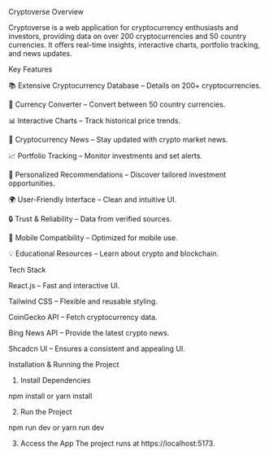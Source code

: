 Cryptoverse Overview

Cryptoverse is a web application for cryptocurrency enthusiasts and investors, providing data on over 200 cryptocurrencies and 50 country currencies. It offers real-time insights, interactive charts, portfolio tracking, and news updates.

Key Features

📚 Extensive Cryptocurrency Database – Details on 200+ cryptocurrencies.

💱 Currency Converter – Convert between 50 country currencies.

📊 Interactive Charts – Track historical price trends.

📰 Cryptocurrency News – Stay updated with crypto market news.

📈 Portfolio Tracking – Monitor investments and set alerts.

🤖 Personalized Recommendations – Discover tailored investment opportunities.

🌍 User-Friendly Interface – Clean and intuitive UI.

🔒 Trust & Reliability – Data from verified sources.

📱 Mobile Compatibility – Optimized for mobile use.

💡 Educational Resources – Learn about crypto and blockchain.


Tech Stack

React.js – Fast and interactive UI.

Tailwind CSS – Flexible and reusable styling.

CoinGecko API – Fetch cryptocurrency data.

Bing News API – Provide the latest crypto news.

Shcadcn UI – Ensures a consistent and appealing UI.


Installation & Running the Project


1. Install Dependencies

npm install
or
yarn install


2. Run the Project

npm run dev
or
yarn run dev


3. Access the App
The project runs at https://localhost:5173.

